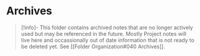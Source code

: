 # Archives

> [!info]-
> This folder contains archived notes that are no longer actively used but may be referenced in the future. Mostly Project notes will live here and occassionally out of date information that is not ready to be deleted yet. See [[Folder Organization#040 Archives]].
